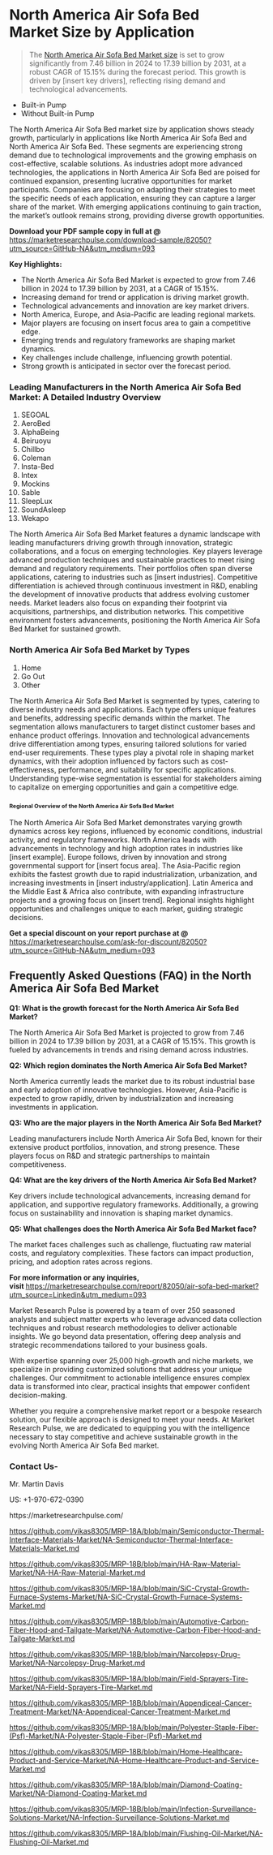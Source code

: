 <h1>North America Air Sofa Bed Market&nbsp;Size by Application</h1><blockquote><p>The <a href="https://marketresearchpulse.com/download-sample/82050?utm_source=GitHub-NA&amp;utm_medium=093">North America Air Sofa Bed Market size</a> is set to grow significantly from 7.46 billion in 2024 to 17.39 billion by 2031, at a robust CAGR of 15.15% during the forecast period. This growth is driven by [insert key drivers], reflecting rising demand and technological advancements.</p></blockquote><ul><li>Built-in Pump<li> Without Built-in Pump</li></ul><p>The North America Air Sofa Bed market size by application shows steady growth, particularly in applications like North America Air Sofa Bed and North America Air Sofa Bed. These segments are experiencing strong demand due to technological improvements and the growing emphasis on cost-effective, scalable solutions. As industries adopt more advanced technologies, the applications in North America Air Sofa Bed are poised for continued expansion, presenting lucrative opportunities for market participants. Companies are focusing on adapting their strategies to meet the specific needs of each application, ensuring they can capture a larger share of the market. With emerging applications continuing to gain traction, the market’s outlook remains strong, providing diverse growth opportunities.</p><p><strong>Download your PDF sample copy in full at @ </strong><a href="https://marketresearchpulse.com/download-sample/82050?utm_source=GitHub-NA&amp;utm_medium=093">https://marketresearchpulse.com/download-sample/82050?utm_source=GitHub-NA&amp;utm_medium=093</a></p><p><strong>Key Highlights: </strong></p><ul><li>The North America Air Sofa Bed Market is expected to grow from 7.46 billion in 2024 to 17.39 billion by 2031, at a CAGR of 15.15%.</li><li>Increasing demand for trend or application is driving market growth.</li><li>Technological advancements and innovation are key market drivers.</li><li>North America, Europe, and Asia-Pacific are leading regional markets.</li><li>Major players are focusing on insert focus area to gain a competitive edge.</li><li>Emerging trends and regulatory frameworks are shaping market dynamics.</li><li>Key challenges include challenge, influencing growth potential.</li><li>Strong growth is anticipated in sector over the forecast period.</li></ul><h3>Leading Manufacturers in the North America Air Sofa Bed Market: A Detailed Industry Overview</h3><ol><li>SEGOAL</li><li>AeroBed</li><li>AlphaBeing</li><li>Beiruoyu</li><li>Chillbo</li><li>Coleman</li><li>Insta-Bed</li><li>Intex</li><li>Mockins</li><li>Sable</li><li>SleepLux</li><li>SoundAsleep</li><li>Wekapo</li></ol><div class="flex max-w-full flex-col flex-grow"><div class="min-h-8 text-message flex w-full flex-col items-end gap-2 whitespace-normal break-words [.text-message+&amp;]:mt-5" dir="auto" data-message-author-role="assistant" data-message-id="fd8432e4-4910-450d-b182-61b7bfb0a01f" data-message-model-slug="gpt-4o"><div class="flex w-full flex-col gap-1 empty:hidden first:pt-[3px]"><div class="markdown prose w-full break-words dark:prose-invert light"><p>The North America Air Sofa Bed Market features a dynamic landscape with leading manufacturers driving growth through innovation, strategic collaborations, and a focus on emerging technologies. Key players leverage advanced production techniques and sustainable practices to meet rising demand and regulatory requirements. Their portfolios often span diverse applications, catering to industries such as [insert industries]. Competitive differentiation is achieved through continuous investment in R&amp;D, enabling the development of innovative products that address evolving customer needs. Market leaders also focus on expanding their footprint via acquisitions, partnerships, and distribution networks. This competitive environment fosters advancements, positioning the North America Air Sofa Bed Market for sustained growth.</p></div></div></div></div><h3>North America Air Sofa Bed Market by Types</h3><ol><li>Home<li> Go Out<li> Other</li></ol><div class="flex max-w-full flex-col flex-grow"><div class="min-h-8 text-message flex w-full flex-col items-end gap-2 whitespace-normal break-words [.text-message+&amp;]:mt-5" dir="auto" data-message-author-role="assistant" data-message-id="084470be-0bb7-4664-bddf-5156b4f41249" data-message-model-slug="gpt-4o-mini"><div class="flex w-full flex-col gap-1 empty:hidden first:pt-[3px]"><div class="markdown prose w-full break-words dark:prose-invert light"><p>The North America Air Sofa Bed Market is segmented by types, catering to diverse industry needs and applications. Each type offers unique features and benefits, addressing specific demands within the market. The segmentation allows manufacturers to target distinct customer bases and enhance product offerings. Innovation and technological advancements drive differentiation among types, ensuring tailored solutions for varied end-user requirements. These types play a pivotal role in shaping market dynamics, with their adoption influenced by factors such as cost-effectiveness, performance, and suitability for specific applications. Understanding type-wise segmentation is essential for stakeholders aiming to capitalize on emerging opportunities and gain a competitive edge.</p></div></div></div></div><h3><span style="font-size: 11px;">Regional Overview of the North America Air Sofa Bed Market</span></h3><div class="flex max-w-full flex-col flex-grow"><div class="min-h-8 text-message flex w-full flex-col items-end gap-2 whitespace-normal break-words [.text-message+&amp;]:mt-5" dir="auto" data-message-author-role="assistant" data-message-id="e9038762-ce64-4e30-91c9-9bd413514231" data-message-model-slug="gpt-4o-mini"><div class="flex w-full flex-col gap-1 empty:hidden first:pt-[3px]"><div class="markdown prose w-full break-words dark:prose-invert light"><p>The North America Air Sofa Bed Market demonstrates varying growth dynamics across key regions, influenced by economic conditions, industrial activity, and regulatory frameworks. North America leads with advancements in technology and high adoption rates in industries like [insert example]. Europe follows, driven by innovation and strong governmental support for [insert focus area]. The Asia-Pacific region exhibits the fastest growth due to rapid industrialization, urbanization, and increasing investments in [insert industry/application]. Latin America and the Middle East &amp; Africa also contribute, with expanding infrastructure projects and a growing focus on [insert trend]. Regional insights highlight opportunities and challenges unique to each market, guiding strategic decisions.</p></div></div></div></div><p><strong>Get a special discount on your report purchase at @ </strong><a href="https://marketresearchpulse.com/ask-for-discount/82050?utm_source=GitHub-NA&amp;utm_medium=093">https://marketresearchpulse.com/ask-for-discount/82050?utm_source=GitHub-NA&amp;utm_medium=093</a></p><h2>Frequently Asked Questions (FAQ) in the North America Air Sofa Bed Market</h2><p><strong>Q1: What is the growth forecast for the North America Air Sofa Bed Market?</strong></p><p>The North America Air Sofa Bed Market is projected to grow from 7.46 billion in 2024 to 17.39 billion by 2031, at a CAGR of 15.15%. This growth is fueled by advancements in trends and rising demand across industries.</p><p><strong>Q2: Which region dominates the North America Air Sofa Bed Market?</strong></p><p>North America currently leads the market due to its robust industrial base and early adoption of innovative technologies. However, Asia-Pacific is expected to grow rapidly, driven by industrialization and increasing investments in application.</p><p><strong>Q3: Who are the major players in the North America Air Sofa Bed Market?</strong></p><p>Leading manufacturers include North America Air Sofa Bed, known for their extensive product portfolios, innovation, and strong presence. These players focus on R&amp;D and strategic partnerships to maintain competitiveness.</p><p><strong>Q4: What are the key drivers of the North America Air Sofa Bed Market?</strong></p><p>Key drivers include technological advancements, increasing demand for application, and supportive regulatory frameworks. Additionally, a growing focus on sustainability and innovation is shaping market dynamics.</p><p><strong>Q5: What challenges does the North America Air Sofa Bed Market face?</strong></p><p>The market faces challenges such as challenge, fluctuating raw material costs, and regulatory complexities. These factors can impact production, pricing, and adoption rates across regions.</p><p><strong>For more information or any inquiries, visit&nbsp;</strong><a href="https://marketresearchpulse.com/report/82050/air-sofa-bed-market?utm_source=Linkedin&utm_medium=093">https://marketresearchpulse.com/report/82050/air-sofa-bed-market?utm_source=Linkedin&utm_medium=093</a></p><p>Market Research Pulse is powered by a team of over 250 seasoned analysts and subject matter experts who leverage advanced data collection techniques and robust research methodologies to deliver actionable insights. We go beyond data presentation, offering deep analysis and strategic recommendations tailored to your business goals.</p><p>With expertise spanning over 25,000 high-growth and niche markets, we specialize in providing customized solutions that address your unique challenges. Our commitment to actionable intelligence ensures complex data is transformed into clear, practical insights that empower confident decision-making.</p><p>Whether you require a comprehensive market report or a bespoke research solution, our flexible approach is designed to meet your needs. At Market Research Pulse, we are dedicated to equipping you with the intelligence necessary to stay competitive and achieve sustainable growth in the evolving North America Air Sofa Bed market.</p><h3><strong>Contact Us-</strong></h3><p>Mr. Martin Davis</p><p>US: +1-970-672-0390</p><p>https://marketresearchpulse.com/</p><p><a href="https://github.com/vikas8305/MRP-18A/blob/main/Semiconductor-Thermal-Interface-Materials-Market/NA-Semiconductor-Thermal-Interface-Materials-Market.md">https://github.com/vikas8305/MRP-18A/blob/main/Semiconductor-Thermal-Interface-Materials-Market/NA-Semiconductor-Thermal-Interface-Materials-Market.md</a></p><p><a href="https://github.com/vikas8305/MRP-18B/blob/main/HA-Raw-Material-Market/NA-HA-Raw-Material-Market.md">https://github.com/vikas8305/MRP-18B/blob/main/HA-Raw-Material-Market/NA-HA-Raw-Material-Market.md</a></p><p><a href="https://github.com/vikas8305/MRP-18A/blob/main/SiC-Crystal-Growth-Furnace-Systems-Market/NA-SiC-Crystal-Growth-Furnace-Systems-Market.md">https://github.com/vikas8305/MRP-18A/blob/main/SiC-Crystal-Growth-Furnace-Systems-Market/NA-SiC-Crystal-Growth-Furnace-Systems-Market.md</a></p><p><a href="https://github.com/vikas8305/MRP-18B/blob/main/Automotive-Carbon-Fiber-Hood-and-Tailgate-Market/NA-Automotive-Carbon-Fiber-Hood-and-Tailgate-Market.md">https://github.com/vikas8305/MRP-18B/blob/main/Automotive-Carbon-Fiber-Hood-and-Tailgate-Market/NA-Automotive-Carbon-Fiber-Hood-and-Tailgate-Market.md</a></p><p><a href="https://github.com/vikas8305/MRP-18B/blob/main/Narcolepsy-Drug-Market/NA-Narcolepsy-Drug-Market.md">https://github.com/vikas8305/MRP-18B/blob/main/Narcolepsy-Drug-Market/NA-Narcolepsy-Drug-Market.md</a></p><p><a href="https://github.com/vikas8305/MRP-18A/blob/main/Field-Sprayers-Tire-Market/NA-Field-Sprayers-Tire-Market.md">https://github.com/vikas8305/MRP-18A/blob/main/Field-Sprayers-Tire-Market/NA-Field-Sprayers-Tire-Market.md</a></p><p><a href="https://github.com/vikas8305/MRP-18B/blob/main/Appendiceal-Cancer-Treatment-Market/NA-Appendiceal-Cancer-Treatment-Market.md">https://github.com/vikas8305/MRP-18B/blob/main/Appendiceal-Cancer-Treatment-Market/NA-Appendiceal-Cancer-Treatment-Market.md</a></p><p><a href="https://github.com/vikas8305/MRP-18A/blob/main/Polyester-Staple-Fiber-(Psf)-Market/NA-Polyester-Staple-Fiber-(Psf)-Market.md">https://github.com/vikas8305/MRP-18A/blob/main/Polyester-Staple-Fiber-(Psf)-Market/NA-Polyester-Staple-Fiber-(Psf)-Market.md</a></p><p><a href="https://github.com/vikas8305/MRP-18B/blob/main/Home-Healthcare-Product-and-Service-Market/NA-Home-Healthcare-Product-and-Service-Market.md">https://github.com/vikas8305/MRP-18B/blob/main/Home-Healthcare-Product-and-Service-Market/NA-Home-Healthcare-Product-and-Service-Market.md</a></p><p><a href="https://github.com/vikas8305/MRP-18A/blob/main/Diamond-Coating-Market/NA-Diamond-Coating-Market.md">https://github.com/vikas8305/MRP-18A/blob/main/Diamond-Coating-Market/NA-Diamond-Coating-Market.md</a></p><p><a href="https://github.com/vikas8305/MRP-18B/blob/main/Infection-Surveillance-Solutions-Market/NA-Infection-Surveillance-Solutions-Market.md">https://github.com/vikas8305/MRP-18B/blob/main/Infection-Surveillance-Solutions-Market/NA-Infection-Surveillance-Solutions-Market.md</a></p><p><a href="https://github.com/vikas8305/MRP-18A/blob/main/Flushing-Oil-Market/NA-Flushing-Oil-Market.md">https://github.com/vikas8305/MRP-18A/blob/main/Flushing-Oil-Market/NA-Flushing-Oil-Market.md</a></p>
